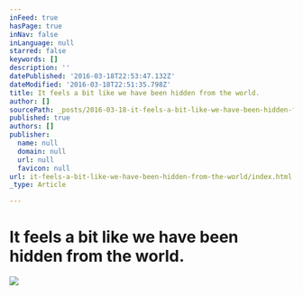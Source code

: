 ```yaml
---
inFeed: true
hasPage: true
inNav: false
inLanguage: null
starred: false
keywords: []
description: ''
datePublished: '2016-03-18T22:53:47.132Z'
dateModified: '2016-03-18T22:51:35.798Z'
title: It feels a bit like we have been hidden from the world.
author: []
sourcePath: _posts/2016-03-18-it-feels-a-bit-like-we-have-been-hidden-from-the-world.md
published: true
authors: []
publisher:
  name: null
  domain: null
  url: null
  favicon: null
url: it-feels-a-bit-like-we-have-been-hidden-from-the-world/index.html
_type: Article

---
```

# It feels a bit like we have been hidden from the world.
![](https://the-grid-user-content.s3-us-west-2.amazonaws.com/801e33a5-dd06-4d71-aa02-e90315804850.jpg)